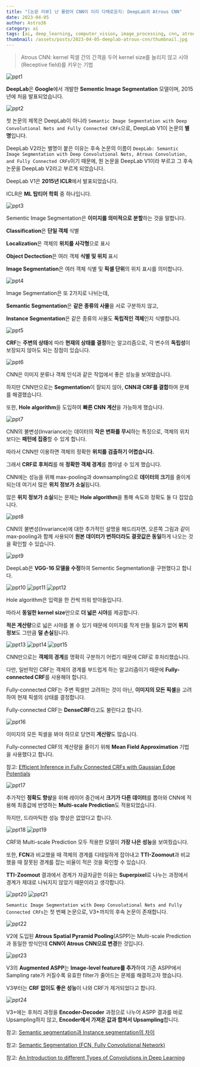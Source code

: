```yaml
---
title: "[논문 리뷰] 난 몰랐어 CNN이 이리 다채로운지: DeepLab의 Atrous CNN"
date: 2023-04-05
author: Astro36
category: ai
tags: [ai, deep_learning, computer_vision, image_processing, cnn, atrous_cnn, deeplab]
thumbnail: /assets/posts/2023-04-05-deeplab-atrous-cnn/thumbnail.jpg
---
```


> Atrous CNN: kernel 픽셀 간의 간격을 두어 kernel size를 늘리지 않고 시야(Receptive field)를 키우는 기법

![ppt1](/assets/posts/2023-04-05-deeplab-atrous-cnn/ppt1.jpg)

**DeepLab**은 **Google**에서 개발한 **Sementic Image Segmentation** 모델이며, 2015년에 처음 발표되었습니다.

![ppt2](/assets/posts/2023-04-05-deeplab-atrous-cnn/ppt2.jpg)

첫 논문의 제목은 DeepLab이 아니라 `Semantic Image Segmentation with Deep Convolutional Nets and Fully Connected CRFs`으로, DeepLab V1이 논문의 **별명**입니다.

DeepLab V2라는 별명이 붙은 이유는 후속 논문의 이름이 `DeepLab: Semantic Image Segmentation with Deep Convolutional Nets, Atrous Convolution, and Fully Connected CRFs`이기 때문에, 원 논문을 DeepLab V1이라 부르고 그 후속 논문을 DeepLab V2라고 부르게 되었습니다.

DeepLab V1은 **2015년 ICLR**에서 발표되었습니다.

ICLR은 **ML 탑티어 학회** 중 하나입니다.

![ppt3](/assets/posts/2023-04-05-deeplab-atrous-cnn/ppt3.jpg)

Sementic Image Segmentation은 **이미지를 의미적으로 분할**하는 것을 말합니다.

**Classification**은 **단일 객체** 식별

**Localization**은 객체의 **위치를 사각형**으로 표시

**Object Dectection**은 여러 객체 **식별 및 위치** 표시

**Image Segmentation**은 여러 객체 식별 및 **픽셀 단위**의 위치 표시를 의미합니다.

![ppt4](/assets/posts/2023-04-05-deeplab-atrous-cnn/ppt4.jpg)

Image Segmentation은 또 2가지로 나뉘는데,

**Semantic Segmentation**은 **같은 종류의 사물**을 서로 구분하지 않고,

**Instance Segmentation**은 같은 종류의 사물도 **독립적인 객체**인지 식별합니다.

![ppt5](/assets/posts/2023-04-05-deeplab-atrous-cnn/ppt5.jpg)

**CRF**는 **주변의 상태**에 따라 **현재의 상태를 결정**하는 알고리즘으로, 각 변수의 **독립성**이 보장되지 않아도 되는 장점이 있습니다.

![ppt6](/assets/posts/2023-04-05-deeplab-atrous-cnn/ppt6.jpg)

CNN은 이미지 분류나 객체 인식과 같은 작업에서 좋은 성능을 보여왔습니다.

하지만 CNN만으로는 **Segmentation**이 잘되지 않아, **CNN과 CRF를 결합**하여 문제를 해결했습니다.

또한, **Hole algorithm**을 도입하여 **빠른 CNN 계산**을 가능하게 했습니다.

![ppt7](/assets/posts/2023-04-05-deeplab-atrous-cnn/ppt7.jpg)

CNN의 불변성(Invariance)는 데이터의 **작은 변화를 무시**하는 특징으로, 객체의 위치보다는 **패턴에 집중**할 수 있게 합니다.

따라서 CNN만 이용하면 객체의 정확한 **위치를 검출하기 어렵습니다.**

그래서 **CRF로 후처리**를 해 **정확한 객체 경계**를 뽑아낼 수 있게 했습니다.

CNN에는 성능을 위해 max-pooling과 downsampling으로 **데이터의 크기**를 줄이게 되는데 여기서 많은 **위치 정보가 소실**됩니다.

많은 **위치 정보가 소실**되는 문제는 **Hole algorithm**을 통해 속도와 정확도 둘 다 잡았습니다.

![ppt8](/assets/posts/2023-04-05-deeplab-atrous-cnn/ppt8.jpg)

CNN의 불변성(Invariance)에 대한 추가적인 설명을 해드리자면, 오른쪽 그림과 같이 max-pooling과 함께 사용되어 **원본 데이터가 변하더라도 결괏값은 동일**하게 나오는 것을 확인할 수 있습니다.

![ppt9](/assets/posts/2023-04-05-deeplab-atrous-cnn/ppt9.jpg)

DeepLab은 **VGG-16 모델을 수정**하여 Sementic Segmentation을 구현했다고 합니다.

![ppt10](/assets/posts/2023-04-05-deeplab-atrous-cnn/ppt10.jpg)
![ppt11](/assets/posts/2023-04-05-deeplab-atrous-cnn/ppt11.jpg)
![ppt12](/assets/posts/2023-04-05-deeplab-atrous-cnn/ppt12.jpg)

Hole algorithm은 입력을 한 칸씩 띄워 받아들입니다.

따라서 **동일한 kernel size**만으로 **더 넓은 시야**를 제공합니다.

**적은 계산량**으로 넓은 시야를 볼 수 있기 때문에 이미지를 작게 만들 필요가 없어 **위치 정보**도 그만큼 **덜 손실**됩니다.

![ppt13](/assets/posts/2023-04-05-deeplab-atrous-cnn/ppt13.jpg)
![ppt14](/assets/posts/2023-04-05-deeplab-atrous-cnn/ppt14.jpg)
![ppt15](/assets/posts/2023-04-05-deeplab-atrous-cnn/ppt15.jpg)

CNN만으로는 **객체의 경계**를 명확히 구분하기 어렵기 때문에 CRF로 후처리했습니다.

다만, 일반적인 CRF는 객체의 경계를 부드럽게 하는 알고리즘이기 때문에 **Fully-connected CRF**를 사용해야 합니다.

Fully-connected CRF는 주변 픽셀만 고려하는 것이 아닌, **이미지의 모든 픽셀**을 고려하여 현재 픽셀의 상태를 결정합니다.

Fully-connected CRF는 **DenseCRF**라고도 불린다고 합니다.

![ppt16](/assets/posts/2023-04-05-deeplab-atrous-cnn/ppt16.jpg)

이미지의 모든 픽셀을 봐야 하므로 당연히 **계산량**도 많습니다.

Fully-connected CRF의 계산량을 줄이기 위해 **Mean Field Approximation** 기법을 사용했다고 합니다.

참고: [Efficient Inference in Fully Connected CRFs with Gaussian Edge Potentials](https://arxiv.org/abs/1210.5644)

![ppt17](/assets/posts/2023-04-05-deeplab-atrous-cnn/ppt17.jpg)

추가적인 **정확도 향상**을 위해 레이어 중간에서 **크기가 다른 데이터**를 뽑아와 CNN에 적용해 최종값에 반영하는 **Multi-scale Prediction**도 적용되었습니다.

하지만, 드라마틱한 성능 향상은 없었다고 합니다.

![ppt18](/assets/posts/2023-04-05-deeplab-atrous-cnn/ppt18.jpg)
![ppt19](/assets/posts/2023-04-05-deeplab-atrous-cnn/ppt19.jpg)

CRF와 Multi-scale Prediction 모두 적용한 모델이 **가장 나은 성능**을 보여줬습니다.

또한, **FCN**과 비교했을 때 객체의 경계를 디테일하게 잡아내고 **TTI-Zoomout**과 비교했을 때 잘못된 경계를 잡는 비율이 적은 것을 확인할 수 있습니다.

**TTI-Zoomout** 결과에서 경계가 자글자글한 이유는 **Superpixel**로 나누는 과정에서 경계가 제대로 나눠지지 않았기 때문이라고 생각합니다.

![ppt20](/assets/posts/2023-04-05-deeplab-atrous-cnn/ppt20.jpg)
![ppt21](/assets/posts/2023-04-05-deeplab-atrous-cnn/ppt21.jpg)

`Semantic Image Segmentation with Deep Convolutional Nets and Fully Connected CRFs`는 첫 번째 논문으로, V3+까지의 후속 논문이 존재합니다.

![ppt22](/assets/posts/2023-04-05-deeplab-atrous-cnn/ppt22.jpg)

V2에 도입된 **Atrous Spatial Pyramid Pooling**(ASPP)는 Multi-scale Prediction과 동일한 방식인데 **CNN이 Atrous CNN으로 변경**한 것입니다.

![ppt23](/assets/posts/2023-04-05-deeplab-atrous-cnn/ppt23.jpg)

V3의 **Augmented ASPP**는 **Image-level feature를 추가**하여 기존 ASPP에서 Sampling rate가 커질수록 유효한 filter가 줄어드는 문제를 해결하고자 했습니다.

V3부터는 **CRF 없이도 좋은 성능**이 나와 CRF가 제거되었다고 합니다.

![ppt24](/assets/posts/2023-04-05-deeplab-atrous-cnn/ppt24.jpg)

V3+에는 후처리 과정을 **Encoder-Decoder** 과정으로 나누어 ASPP 결과를 바로 Upsampling하지 않고, **Encoder에서 가져온 값과 합쳐서 Upsampling**합니다.

참고: [Semantic segmentation과 Instance segmentation의 차이](https://ganghee-lee.tistory.com/44)

참고: [Semantic Segmentation (FCN, Fully Convolutional Network)](https://seongkyun.github.io/study/2019/12/08/segmentation/)

참고: [An Introduction to different Types of Convolutions in Deep Learning](https://towardsdatascience.com/types-of-convolutions-in-deep-learning-717013397f4d)
